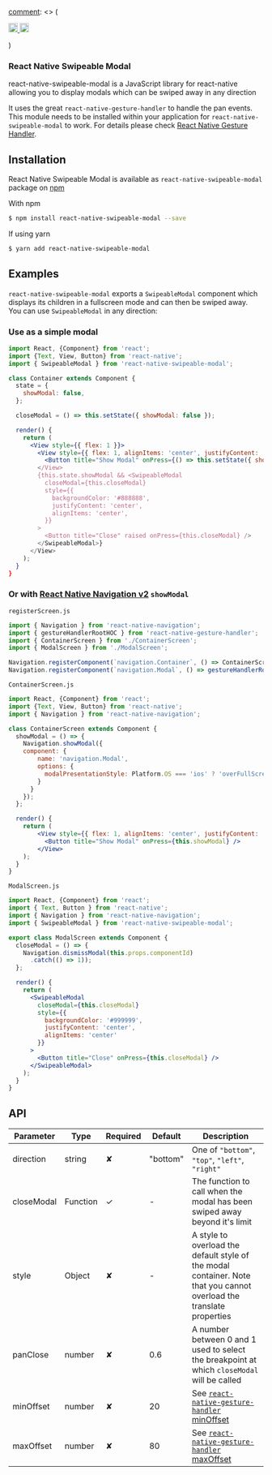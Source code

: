 [comment]: <> (<a href="https://nodei.co/npm/:url/">
  <img src="https://nodei.co/npm/:url.svg?downloads=true&downloadRank=true&stars=true">
</a>)
[comment]: <> (<p>
  <a href="https://badge.fury.io/js/:url">
    <img src="https://badge.fury.io/js/:url.svg" alt="npm version" height="18">
  </a>
  <a href="https://npmjs.org/:url">
    <img src="https://img.shields.io/npm/dm/:url.svg" alt="npm downloads" height="18">
  </a>
</p>)

### React Native Swipeable Modal 

react-native-swipeable-modal is a JavaScript library for react-native allowing you to display modals which can be swiped away in any direction

It uses the great `react-native-gesture-handler` to handle the pan events. This module needs to be installed within your application for `react-native-swipeable-modal` to work.
For details please check [React Native Gesture Handler](https://kmagiera.github.io/react-native-gesture-handler/).

## Installation

React Native Swipeable Modal is available as `react-native-swipeable-modal` package on [npm](https://www.npmjs.com/)

With npm

```bash
$ npm install react-native-swipeable-modal --save
```

If using yarn

```bash
$ yarn add react-native-swipeable-modal
```

## Examples

`react-native-swipeable-modal` exports a `SwipeableModal` component which displays its children in a fullscreen mode and can then be swiped away.<br/>
You can use `SwipeableModal` in any direction:

### Use as a simple modal

```jsx
import React, {Component} from 'react';
import {Text, View, Button} from 'react-native';
import { SwipeableModal } from 'react-native-swipeable-modal';

class Container extends Component {
  state = {
    showModal: false,
  };

  closeModal = () => this.setState({ showModal: false });

  render() {
    return (
      <View style={{ flex: 1 }}>
        <View style={{ flex: 1, alignItems: 'center', justifyContent: 'center, backgroundColor: '#FFFFFF' }}>
          <Button title="Show Modal" onPress={() => this.setState({ showModal: true })} />
        </View>
        {this.state.showModal && <SwipeableModal
          closeModal={this.closeModal}
          style={{
            backgroundColor: '#888888',
            justifyContent: 'center',
            alignItems: 'center',
          }}
        >
          <Button title="Close" raised onPress={this.closeModal} />
        </SwipeableModal>}
      </View>
    );
  }
}
```

### Or with [React Native Navigation v2](https://wix.github.io/react-native-navigation/v2/#/) `showModal`

`registerScreen.js`
```jsx
import { Navigation } from 'react-native-navigation';
import { gestureHandlerRootHOC } from 'react-native-gesture-handler';
import { ContainerScreen } from './ContainerScreen';
import { ModalScreen } from './ModalScreen';

Navigation.registerComponent(`navigation.Container`, () => ContainerScreen);
Navigation.registerComponent(`navigation.Modal`, () => gestureHandlerRootHOC(ModalScreen));
```

`ContainerScreen.js`
```jsx
import React, {Component} from 'react';
import {Text, View, Button} from 'react-native';
import { Navigation } from 'react-native-navigation';

class ContainerScreen extends Component {
  showModal = () => {
    Navigation.showModal({
    component: {
        name: 'navigation.Modal',
        options: {
          modalPresentationStyle: Platform.OS === 'ios' ? 'overFullScreen' : 'overCurrentContext' // 'overfullScreen' on IOS allows us to see the back content while swiping the modal
        }
      }
    });
  };

  render() {
    return (
        <View style={{ flex: 1, alignItems: 'center', justifyContent: 'center' }}>
          <Button title="Show Modal" onPress={this.showModal} />
        </View>
    );
  }
}
```

`ModalScreen.js`
```jsx
import React, {Component} from 'react';
import { Text, Button } from 'react-native';
import { Navigation } from 'react-native-navigation';
import { SwipeableModal } from 'react-native-swipeable-modal';

export class ModalScreen extends Component {
  closeModal = () => {
    Navigation.dismissModal(this.props.componentId)
      .catch(() => 1));
  };

  render() {
    return (
      <SwipeableModal
        closeModal={this.closeModal}
        style={{
          backgroundColor: '#999999',
          justifyContent: 'center',
          alignItems: 'center'
        }}
      >
        <Button title="Close" onPress={this.closeModal} />
      </SwipeableModal>
    );
  }
}
```

## API

| Parameter      |   Type   | Required |  Default | Description                                                                                                |
|----------------|----------|----------|----------|------------------------------------------------------------------------------------------------------------|
| direction      | string   | ✘        | "bottom" | One of `"bottom"`, `"top"`, `"left"`, `"right"`|
| closeModal     | Function | ✓        | -        | The function to call when the modal has been swiped away beyond it's limit|
| style          | Object   | ✘        | -        | A style to overload the default style of the modal container. Note that you cannot overload the translate properties|
| panClose       | number   | ✘        | 0.6      | A number between 0 and 1 used to select the breakpoint at which `closeModal` will be called|
| minOffset      | number   | ✘        | 20       | See [`react-native-gesture-handler` minOffset](https://kmagiera.github.io/react-native-gesture-handler/docs/handler-pan.html#minoffsetx)|
| maxOffset      | number   | ✘        | 80       | See [`react-native-gesture-handler` maxOffset](https://kmagiera.github.io/react-native-gesture-handler/docs/handler-pan.html#maxoffsetx)|
